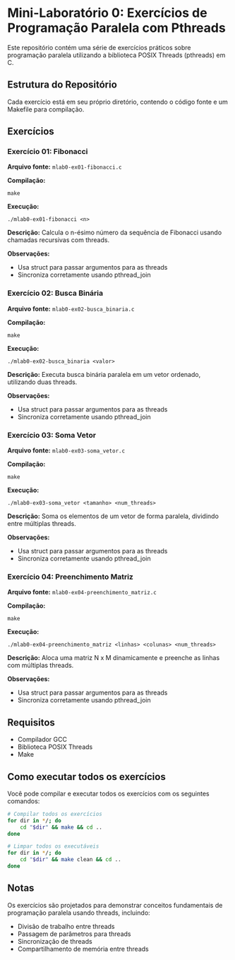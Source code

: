 # Mini-Laboratório 0: Exercícios de Programação Paralela com Pthreads

Este repositório contém uma série de exercícios práticos sobre programação paralela utilizando a biblioteca POSIX Threads (pthreads) em C.

## Estrutura do Repositório

Cada exercício está em seu próprio diretório, contendo o código fonte e um Makefile para compilação.

## Exercícios

### Exercício 01: Fibonacci

**Arquivo fonte:** `mlab0-ex01-fibonacci.c`

**Compilação:**
```
make
```

**Execução:**
```
./mlab0-ex01-fibonacci <n>
```

**Descrição:**
Calcula o n-ésimo número da sequência de Fibonacci usando chamadas recursivas com threads.

**Observações:**
- Usa struct para passar argumentos para as threads
- Sincroniza corretamente usando pthread_join

### Exercício 02: Busca Binária

**Arquivo fonte:** `mlab0-ex02-busca_binaria.c`

**Compilação:**
```
make
```

**Execução:**
```
./mlab0-ex02-busca_binaria <valor>
```

**Descrição:**
Executa busca binária paralela em um vetor ordenado, utilizando duas threads.

**Observações:**
- Usa struct para passar argumentos para as threads
- Sincroniza corretamente usando pthread_join

### Exercício 03: Soma Vetor

**Arquivo fonte:** `mlab0-ex03-soma_vetor.c`

**Compilação:**
```
make
```

**Execução:**
```
./mlab0-ex03-soma_vetor <tamanho> <num_threads>
```

**Descrição:**
Soma os elementos de um vetor de forma paralela, dividindo entre múltiplas threads.

**Observações:**
- Usa struct para passar argumentos para as threads
- Sincroniza corretamente usando pthread_join

### Exercício 04: Preenchimento Matriz

**Arquivo fonte:** `mlab0-ex04-preenchimento_matriz.c`

**Compilação:**
```
make
```

**Execução:**
```
./mlab0-ex04-preenchimento_matriz <linhas> <colunas> <num_threads>
```

**Descrição:**
Aloca uma matriz N x M dinamicamente e preenche as linhas com múltiplas threads.

**Observações:**
- Usa struct para passar argumentos para as threads
- Sincroniza corretamente usando pthread_join

## Requisitos

- Compilador GCC
- Biblioteca POSIX Threads
- Make

## Como executar todos os exercícios

Você pode compilar e executar todos os exercícios com os seguintes comandos:

```bash
# Compilar todos os exercícios
for dir in */; do
    cd "$dir" && make && cd ..
done

# Limpar todos os executáveis
for dir in */; do
    cd "$dir" && make clean && cd ..
done
```

## Notas

Os exercícios são projetados para demonstrar conceitos fundamentais de programação paralela usando threads, incluindo:
- Divisão de trabalho entre threads
- Passagem de parâmetros para threads
- Sincronização de threads
- Compartilhamento de memória entre threads